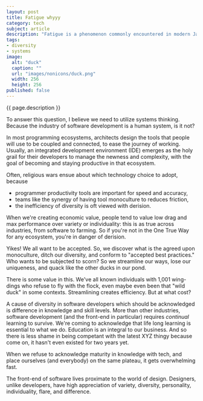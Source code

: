 ```yaml
---
layout: post
title: Fatigue whyyy
category: tech
subject: article
description: "Fatigue is a phenomenon commonly encountered in modern JavaScript development. Why?"
tags:
- diversity
- systems
image:
  alt: "duck"
  caption: ""
  url: "images/nonicons/duck.png"
  width: 256
  height: 256
published: false
---
```


{{ page.description }}

To answer this question, I believe we need to utilize systems thinking.
Because the industry of software development is a human system, is it not?

In most programming ecosystems, architects design the tools that people will
use to be coupled and connected, to ease the journey of working. Usually, an
integrated development environment (IDE) emerges as the holy grail for
their developers to manage the newness and complexity, with the goal of becoming
and staying productive in that ecosystem.

Often, religious wars ensue about which technology choice to adopt, because

* programmer productivity tools are important for speed and accuracy,
* teams like the synergy of having tool monoculture to reduces friction,
* the inefficiency of diversity is oft viewed with derision.

When we're creating economic value, people tend to value
low drag and max performance over variety or individuality:
this is as true across industries, from software to farming.
So if you're not in the One True Way for any ecosystem,
you're in danger of derision.

Yikes! We all want to be accepted.
So, we discover what is the agreed upon monoculture, ditch our diversity,
and conform to "accepted best practices."
Who wants to be subjected to scorn?
So we streamline our ways, lose our uniqueness, and
quack like the other ducks in our pond.

There is some value in this. We've all known individuals with 1,001 wing-dings
who refuse to fly with the flock, even maybe even been that "wild duck"
in some contexts. Streamlining creates efficiency. But at what cost?

A cause of diversity in software developers which should be acknowledged
is difference in knowledge and skill levels.
More than other industries, software
development (and the front-end in particular) requires _continual_ learning
to survive.
We're coming to acknowledge that life long learning is essential
to what we do. Education is an integral to our business. And so there is less
shame in being competant with the latest XYZ thingy because
come on, it hasn't even existed for two years yet.

When we refuse to acknowledge maturity in knowledge with tech, and place
ourselves (and everybody) on the same plateau, it gets overwhelming fast.

The front-end of software lives proximate to the world of design. Designers,
unlike developers, have high appreciation of variety, diversity,
personality, individuality, flare, and difference.
